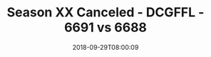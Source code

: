 ---
title: Season XX Canceled - DCGFFL - 6691 vs 6688
teams_score:
- team: 6691
  score:
- team: 6688
  score: 8
mvp: M. Washington (Crimson); P. Sima (Black)
game-ball: L. Walton (Crimson); A. Prat (Black)
sportsperson: S. Brown (Crimson); E. Jaffe (Black)
season: 17
week: 2
date: '2018-09-29T08:00:09'
pageid: season-17-week-2-september-28-30-2018-6691-vs-6688
---